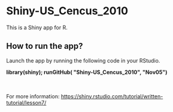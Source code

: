 # Shiny-US_Cencus_2010

This is a Shiny app for R.

## How to run the app?

Launch the app by running the following code in your RStudio.

**library(shiny); runGitHub( "Shiny-US_Cencus_2010", "Nov05")**

<br><br>
For more information: https://shiny.rstudio.com/tutorial/written-tutorial/lesson7/
